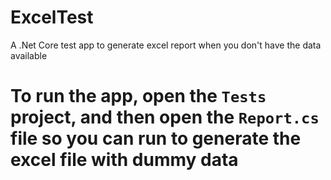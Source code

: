 # ExcelTest
A .Net Core test app to generate excel report when you don't have the data available

# To run the app, open the  `Tests` project, and then open the `Report.cs` file so you can run to generate the excel file with dummy data
 
